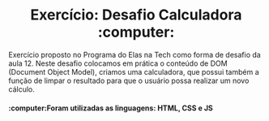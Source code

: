 <h1 align="center">Exercício: Desafio Calculadora :computer:</h1>
<p>Exercício proposto no Programa do Elas na Tech como forma de desafio da aula 12.
Neste desafio colocamos em prática o conteúdo de DOM (Document Object Model), criamos uma calculadora, que possui também a função de limpar o resultado para que o usuário possa realizar um novo cálculo.</p>
<h4>:computer:Foram utilizadas as linguagens: HTML, CSS e JS</h4>
